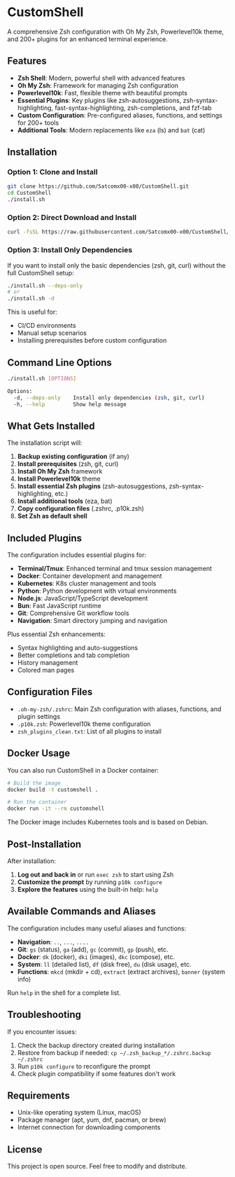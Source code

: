 # CustomShell

A comprehensive Zsh configuration with Oh My Zsh, Powerlevel10k theme, and 200+ plugins for an enhanced terminal experience.

## Features

- **Zsh Shell**: Modern, powerful shell with advanced features
- **Oh My Zsh**: Framework for managing Zsh configuration
- **Powerlevel10k**: Fast, flexible theme with beautiful prompts
- **Essential Plugins**: Key plugins like zsh-autosuggestions, zsh-syntax-highlighting, fast-syntax-highlighting, zsh-completions, and fzf-tab
- **Custom Configuration**: Pre-configured aliases, functions, and settings for 200+ tools
- **Additional Tools**: Modern replacements like `eza` (ls) and `bat` (cat)

## Installation

### Option 1: Clone and Install

```bash
git clone https://github.com/Satcomx00-x00/CustomShell.git
cd CustomShell
./install.sh
```

### Option 2: Direct Download and Install

```bash
curl -fsSL https://raw.githubusercontent.com/Satcomx00-x00/CustomShell/main/install.sh | bash
```

### Option 3: Install Only Dependencies

If you want to install only the basic dependencies (zsh, git, curl) without the full CustomShell setup:

```bash
./install.sh --deps-only
# or
./install.sh -d
```

This is useful for:
- CI/CD environments
- Manual setup scenarios
- Installing prerequisites before custom configuration

## Command Line Options

```bash
./install.sh [OPTIONS]

Options:
  -d, --deps-only    Install only dependencies (zsh, git, curl)
  -h, --help         Show help message
```

## What Gets Installed

The installation script will:

1. **Backup existing configuration** (if any)
2. **Install prerequisites** (zsh, git, curl)
3. **Install Oh My Zsh** framework
4. **Install Powerlevel10k** theme
5. **Install essential Zsh plugins** (zsh-autosuggestions, zsh-syntax-highlighting, etc.)
6. **Install additional tools** (eza, bat)
7. **Copy configuration files** (.zshrc, .p10k.zsh)
8. **Set Zsh as default shell**

## Included Plugins

The configuration includes essential plugins for:

- **Terminal/Tmux**: Enhanced terminal and tmux session management
- **Docker**: Container development and management
- **Kubernetes**: K8s cluster management and tools
- **Python**: Python development with virtual environments
- **Node.js**: JavaScript/TypeScript development
- **Bun**: Fast JavaScript runtime
- **Git**: Comprehensive Git workflow tools
- **Navigation**: Smart directory jumping and navigation

Plus essential Zsh enhancements:
- Syntax highlighting and auto-suggestions
- Better completions and tab completion
- History management
- Colored man pages

## Configuration Files

- `.oh-my-zsh/.zshrc`: Main Zsh configuration with aliases, functions, and plugin settings
- `.p10k.zsh`: Powerlevel10k theme configuration
- `zsh_plugins_clean.txt`: List of all plugins to install

## Docker Usage

You can also run CustomShell in a Docker container:

```bash
# Build the image
docker build -t customshell .

# Run the container
docker run -it --rm customshell
```

The Docker image includes Kubernetes tools and is based on Debian.

## Post-Installation

After installation:

1. **Log out and back in** or run `exec zsh` to start using Zsh
2. **Customize the prompt** by running `p10k configure`
3. **Explore the features** using the built-in help: `help`

## Available Commands and Aliases

The configuration includes many useful aliases and functions:

- **Navigation**: `..`, `...`, `....`
- **Git**: `gs` (status), `ga` (add), `gc` (commit), `gp` (push), etc.
- **Docker**: `dk` (docker), `dki` (images), `dkc` (compose), etc.
- **System**: `ll` (detailed list), `df` (disk free), `du` (disk usage), etc.
- **Functions**: `mkcd` (mkdir + cd), `extract` (extract archives), `banner` (system info)

Run `help` in the shell for a complete list.

## Troubleshooting

If you encounter issues:

1. Check the backup directory created during installation
2. Restore from backup if needed: `cp ~/.zsh_backup_*/.zshrc.backup ~/.zshrc`
3. Run `p10k configure` to reconfigure the prompt
4. Check plugin compatibility if some features don't work

## Requirements

- Unix-like operating system (Linux, macOS)
- Package manager (apt, yum, dnf, pacman, or brew)
- Internet connection for downloading components

## License

This project is open source. Feel free to modify and distribute.